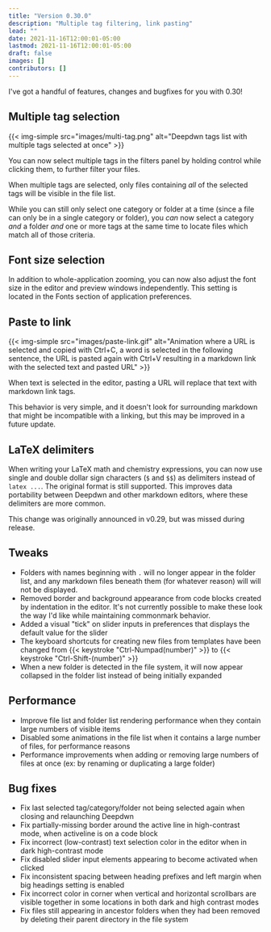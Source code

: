 ```yaml
---
title: "Version 0.30.0"
description: "Multiple tag filtering, link pasting"
lead: ""
date: 2021-11-16T12:00:01-05:00
lastmod: 2021-11-16T12:00:01-05:00
draft: false
images: []
contributors: []
---
```


I've got a handful of features, changes and bugfixes for you with 0.30!

## Multiple tag selection

{{< img-simple src="images/multi-tag.png" alt="Deepdwn tags list with multiple tags selected at once" >}}

You can now select multiple tags in the filters panel by holding control while clicking them, to further filter your files.

When multiple tags are selected, only files containing _all_ of the selected tags will be visible in the file list.

While you can still only select one category or folder at a time (since a file can only be in a single category or folder), you _can_ now select a category _and_ a folder _and_ one or more tags at the same time to locate files which match all of those criteria.

## Font size selection

In addition to whole-application zooming, you can now also adjust the font size in the editor and preview windows independently. This setting is located in the Fonts section of application preferences.

## Paste to link

{{< img-simple src="images/paste-link.gif" alt="Animation where a URL is selected and copied with Ctrl+C, a word is selected in the following sentence, the URL is pasted again with Ctrl+V resulting in a markdown link with the selected text and pasted URL" >}}

When text is selected in the editor, pasting a URL will replace that text with markdown link tags. 

This behavior is very simple, and it doesn't look for surrounding markdown that might be incompatible with a linking, but this may be improved in a future update.

## LaTeX delimiters

When writing your LaTeX math and chemistry expressions, you can now use single and double dollar sign characters (`$` and `$$`) as delimiters instead of ``latex ...``. The original format is still supported. This improves data portability between Deepdwn and other markdown editors, where these delimiters are more common.

This change was originally announced in v0.29, but was missed during release.

## Tweaks

* Folders with names beginning with `.` will no longer appear in the folder list, and any markdown files beneath them (for whatever reason) will will not be displayed. 
* Removed border and background appearance from code blocks created by indentation in the editor. It's not currently possible to make these look the way I'd like while maintaining commonmark behavior.
* Added a visual "tick" on slider inputs in preferences that displays the default value for the slider
* The keyboard shortcuts for creating new files from templates have been changed from {{< keystroke "Ctrl-Numpad(number)" >}} to {{< keystroke "Ctrl-Shift-(number)" >}}
* When a new folder is detected in the file system, it will now appear collapsed in the folder list instead of being initially expanded

## Performance

* Improve file list and folder list rendering performance when they contain large numbers of visible items
* Disabled some animations in the file list when it contains a large number of files, for performance reasons
* Performance improvements when adding or removing large numbers of files at once (ex: by renaming or duplicating a large folder)

## Bug fixes

* Fix last selected tag/category/folder not being selected again when closing and relaunching Deepdwn
* Fix partially-missing border around the active line in high-contrast mode, when activeline is on a code block
* Fix incorrect (low-contrast) text selection color in the editor when in dark high-contrast mode
* Fix disabled slider input elements appearing to become activated when clicked
* Fix inconsistent spacing between heading prefixes and left margin when big headings setting is enabled
* Fix incorrect color in corner when vertical and horizontal scrollbars are visible together in some locations in both dark and high contrast modes
* Fix files still appearing in ancestor folders when they had been removed by deleting their parent directory in the file system